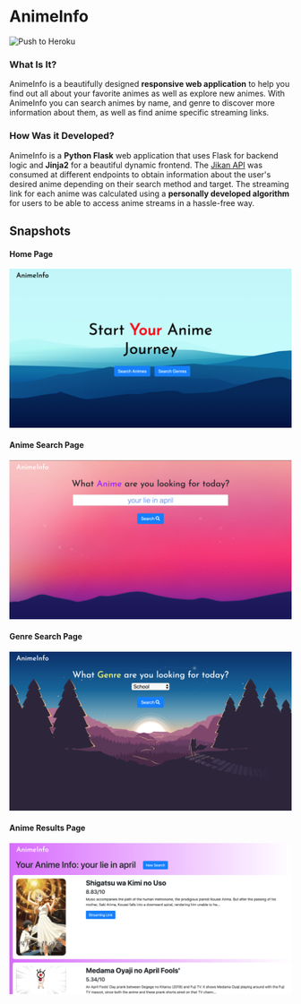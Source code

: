 # AnimeInfo
![Push to Heroku](https://github.com/ahmadtc1/animeInfo/workflows/Push%20to%20Heroku/badge.svg?branch=master)

### What Is It?
AnimeInfo is a beautifully designed **responsive web application** to help you find out all about your favorite animes as well as explore new animes. With AnimeInfo you can search animes by name, and genre to discover more information about them, as well as find anime specific streaming links.

### How Was it Developed?
AnimeInfo is a **Python Flask** web application that uses Flask for backend logic and **Jinja2** for a beautiful dynamic frontend. The [Jikan API]([https://jikan.docs.apiary.io/#](https://jikan.docs.apiary.io/#)) was consumed at different endpoints to obtain information about the user's desired anime depending on their search method and target. The streaming link for each anime was calculated using a **personally developed algorithm** for users to be able to access anime streams in a hassle-free way.

## Snapshots
#### Home Page
![Home Page](/images/home.png)
#### Anime Search Page
![Anime Search Page](/images/anime.png)
#### Genre Search Page
![Genre Search Page](/images/genre.png)
#### Anime Results Page
![Anime Results Page](/images/animeSearch.png)
